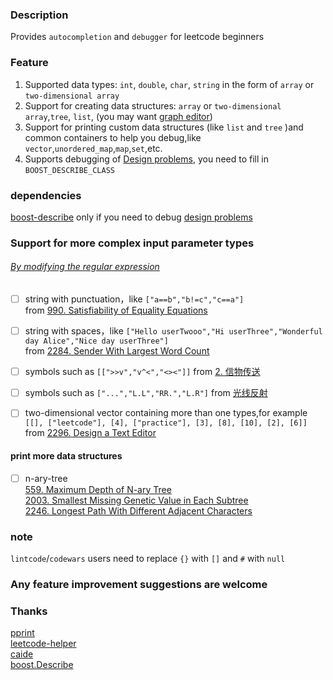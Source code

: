 ### Description

Provides `autocompletion` and `debugger` for leetcode beginners 

### Feature
1. Supported data types: `int`, `double`, `char`, `string` in the form of `array` or `two-dimensional array`  
2. Support for creating data structures: `array` or `two-dimensional array`,`tree`, `list`,  (you may want  [graph editor](https://csacademy.com/app/graph_editor/))  
3. Support for printing custom data structures (like `list` and `tree` )and common containers to help you debug,like `vector`,`unordered_map`,`map`,`set`,etc.
4. Supports debugging of [Design problems](https://leetcode.com/tag/design/), you need to fill in `BOOST_DESCRIBE_CLASS`
### dependencies 
[boost-describe](https://www.boost.org/doc/libs/develop/libs/describe/) only if you need to debug [design problems](https://leetcode.com/tag/design/)

### Support for more complex input parameter types
###### [By modifying the regular expression](https://github.com/KargathEx/LC-parser/blob/main/lc.h#L55)

- [ ] string with punctuation，like `["a==b","b!=c","c==a"]`   
from [990. Satisfiability of Equality Equations](https://leetcode.com/problems/satisfiability-of-equality-equations/)
- [ ] string with spaces，like `["Hello userTwooo","Hi userThree","Wonderful day Alice","Nice day userThree"]`   
from [2284. Sender With Largest Word Count](https://leetcode.com/problems/sender-with-largest-word-count/)
- [ ] symbols such as `[[">>v","v^<","<><"]]` from [2. 信物传送 ](https://leetcode.cn/contest/season/2022-spring/problems/6UEx57/)
- [ ] symbols such as `["...","L.L","RR.","L.R"]` from [光线反射](https://leetcode.cn/contest/tianchi2022/problems/8KXuKl/)  

- [ ] two-dimensional vector containing more than one types,for example `[[], ["leetcode"], [4], ["practice"], [3], [8], [10], [2], [6]]`   
from  [2296. Design a Text Editor](https://leetcode.com/problems/design-a-text-editor/)

#### print more data structures
- [ ] n-ary-tree   
  [559. Maximum Depth of N-ary Tree](https://leetcode.com/problems/maximum-depth-of-n-ary-tree/)    
  [2003. Smallest Missing Genetic Value in Each Subtree](https://leetcode.com/problems/smallest-missing-genetic-value-in-each-subtree/)   
  [2246. Longest Path With Different Adjacent Characters](https://leetcode.com/problems/longest-path-with-different-adjacent-characters/)  
  
### note
`lintcode`/`codewars` users need to replace `{}` with `[]` and `#` with `null`  

### Any feature improvement suggestions are welcome

### Thanks
[pprint](https://louisdx.github.io/cxx-prettyprint/)  
[leetcode-helper](https://github.com/luckystone60/leetcode-helper)  
[caide](https://github.com/slycelote/caide/issues/50)  
[boost.Describe](https://www.boost.org/doc/libs/develop/libs/describe/doc/html/describe.html#example_json_rpc)

